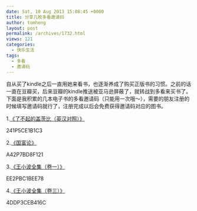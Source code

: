 ```yaml
---
date: Sat, 10 Aug 2013 15:08:45 +0000
title: 分享几枚多看邀请码
author: tomheng
layout: post
permalink: /archives/1732.html
views: 121
categories:
  - 快乐生活
tags:
  - 多看
  - 邀请码
---
```

自从买了kindle之后一直用她来看书，也逐渐养成了购买正版书的习惯。之前的话一直在豆瓣买，后来豆瓣的kindle推送被亚马逊屏蔽了，就转战到多看来买书了。下面是我积累的几本电子书的多看邀请码（只能用一次哦～），需要的朋友注册的时候填写邀请码就行了，注册完成以后会免费获得邀请码对应的图书。

1.[《了不起的盖茨比（英汉对照）》][1]

241P5CE1B1C3

2.[《国富论》][2]

A42P7BD8F121

3.[《王小波全集（卷一）》][3]

EE2PBC1BEE78

4.[《王小波全集（卷三）》][3]

4DDP3CEB416C

 [1]: http://www.duokan.com/%e4%ba%86%e4%b8%8d%e8%b5%b7%e7%9a%84%e7%9b%96%e8%8c%a8%e6%af%94%ef%bc%88%e8%8b%b1%e6%b1%89%e5%af%b9%e7%85%a7%ef%bc%89/b/37813
 [2]: http://www.duokan.com/%e5%9b%bd%e5%af%8c%e8%ae%ba/b/15357
 [3]: http://www.duokan.com/%e7%8e%8b%e5%b0%8f%e6%b3%a2%e5%85%a8%e9%9b%86%ef%bc%88%e5%8d%b7%e4%b8%80%ef%bc%89/b/12437
